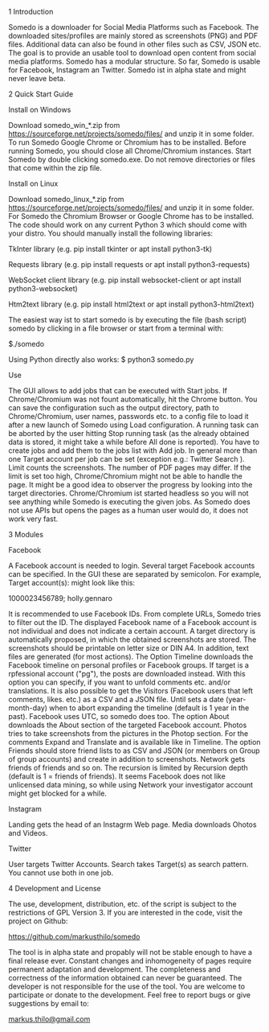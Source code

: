 1 Introduction

Somedo is a downloader for Social Media Platforms such as Facebook.
The downloaded sites/profiles are mainly stored as screenshots (PNG) and PDF files.
Additional data can also be found in other files such as CSV, JSON etc.
The goal is to provide an usable tool to download open content from social media
platforms. Somedo has a modular structure. So far, Somedo is usable for Facebook,
Instagram an Twitter. Somedo ist in alpha state and might never leave beta.


2 Quick Start Guide

Install on Windows

Download somedo_win_*.zip from https://sourceforge.net/projects/somedo/files/
and unzip it in some folder. To run Somedo Google Chrome or Chromium has to be
installed. Before running Somedo, you should close all Chrome/Chromium instances.
Start Somedo by double clicking somedo.exe. Do not remove directories or files that
come within the zip file.


Install on Linux

Download somedo_linux_*.zip from https://sourceforge.net/projects/somedo/files/
and unzip it in some folder. For Somedo the Chromium Browser or Google Chrome has
to be installed. The code should work on any current Python 3 which should come
with your distro. You should manually install the following libraries:

TkInter library
(e.g. pip install tkinter or apt install python3-tk)

Requests library
(e.g. pip install requests or apt install python3-requests)

WebSocket client library
(e.g. pip install websocket-client or apt install python3-websocket)

Htm2text library
(e.g. pip install html2text or apt install python3-html2text)

The easiest way ist to start somedo is by executing the file (bash script) somedo
by clicking in a file browser or start from a terminal with:

$./somedo

Using Python directly also works:
$ python3 somedo.py


Use

The GUI allows to add jobs that can be executed with Start jobs. If Chrome/Chromium
was not fount automatically, hit the Chrome button. You can save the configuration
such as the output directory, path to Chrome/Chromium, user names, passwords etc. to
a config file to load it after a new launch of Somedo using Load configuration.
A running task can be aborted by the user hitting Stop running task (as the already
obtained data is stored, it might take a while before All done is reported).
You have to create jobs and add them to the jobs list with Add job. In general more
than one Target account per job can be set (exception e.g.: Twitter Search ).
Limit counts the screenshots. The number of PDF pages may differ. If the limit is set
too high, Chrome/Chromium might not be able to handle the page.
It might be a good idea to observer the progress by looking into the target directories.
Chrome/Chromium ist started headless so you will not see anything while Somedo is
executing the given jobs. As Somedo does not use APIs but opens the pages as a human
user would do, it does not work very fast.


3 Modules

Facebook

A Facebook account is needed to login. Several target Facebook accounts can be specified.
In the GUI these are separated by semicolon. For example, Target account(s): might look like
this:

1000023456789; holly.gennaro

It is recommended to use Facebook IDs. From complete URLs, Somedo tries to filter
out the ID. The displayed Facebook name of a Facebook account is not individual and does
not indicate a certain account.
A target directory is automatically proposed, in which the obtained screenshots are stored.
The screenshots should be printable on letter size or DIN A4. In addition, text files are
generated (for most actions).
The Option Timeline downloads the Facebook timeline on personal profiles or Facebook groups.
If target is a rpfessional account ("pg"), the posts are downloaded instead. With this option
you can specify, if you want to unfold comments etc. and/or translations. It is also possible
to get the Visitors (Facebook users that left comments, likes. etc.) as a CSV and a JSON file.
Until sets a date (year-month-day) when to abort expanding the timeline (default is 1 year in
the past). Facebook uses UTC, so somedo does too.
The option About downloads the About section of the targeted Facebook account. Photos tries
to take screenshots from the pictures in the Photop section. For the comments Expand and
Translate and is available like in Timeline.
The option Friends should store friend lists to as CSV and JSON (or members on Group of group
accounts) and create in addition to screenshots. Network gets friends of friends and so on.
The recursion is limited by Recursion depth (default is 1 = friends of friends). It seems
Facebook does not like unlicensed data mining, so while using Network your investigator
account might get blocked for a while.


Instagram

Landing gets the head of an Instagrm Web page. Media downloads Ohotos and Videos.


Twitter

User targets Twitter Accounts. Search takes Target(s) as search pattern. You cannot use both
in one job.


4 Development and License

The use, development, distribution, etc. of the script is subject to the restrictions of
GPL Version 3.
If you are interested in the code, visit the project on Github:

https://github.com/markusthilo/somedo

The tool is in alpha state and propably will not be stable enough to have a final release
ever. Constant changes and inhomogeneity of pages require permanent adaptation and development.
The completeness and correctness of the information obtained can never be guaranteed.
The developer is not responsible for the use of the tool.
You are welcome to participate or donate to the development. Feel free to report bugs or
give suggestions by email to:

markus.thilo@gmail.com


